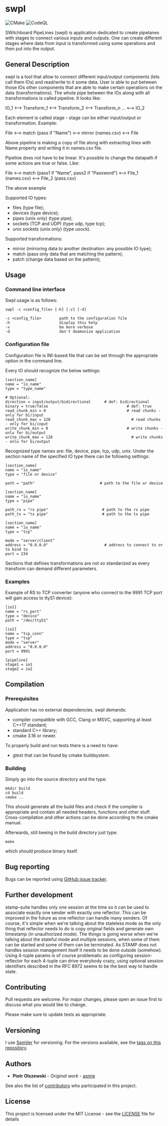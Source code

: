 # swpl

![CMake](https://github.com/asmie/swpl/actions/workflows/cmake.yml/badge.svg)
![CodeQL](https://github.com/asmie/swpl/actions/workflows/codeql.yml/badge.svg)

SWitchboard PipeLines (swpl) is application dedicated to create pipelanes with stages to connect various inputs and outputs. One can create different stages where data from input is transformed using some operations and then put into the output.

## General Description

swpl is a tool that allow to connect different input/output components (lets call them IOs) and read/write to it some data. User is able to put between those IOs other components that are able to make certain operations on the data (transformations). The whole pipe between the IOs along with all transformations is called pipeline. It looks like:

IO_1 <--> Transform_1 <--> Transform_2 <--> Transform_n ... <--> IO_2

Each element is called stage - stage can be either input/output or transformation. Example:

File <--> match (pass if "Name") <--> mirror (names.csv) <--> File

Above pipeline is making a copy of file along with extracting lines with Name property and writing it in names.csv file.

Pipeline does not have to be linear. It's possible to change the datapath if some actions are true or false. Like:

File <--> match (pass1 if "Name", pass2 if "Password") <--> File_1 (names.csv)
                                                       <--> File_2 (pass.csv)
                                                       
The above example 

Supported IO types:
- files (type file);
- devices (type device);
- pipes (unix only) (type pipe);
- sockets (TCP and UDP) (type udp, type tcp);
- unix sockets (unix only) (type usock).

Supported transformations:
- mirror (mirroring data to another destination: any possible IO type);
- match (pass only data that are matching the pattern);
- patch (change data based on the pattern);


## Usage
### Command line interface

Swpl usage is as follows:
```
swpl -c <config_file> [-h] [-v] [-d] 

-c <config_file>        path to the configuration file
-h                      display this help
-v                      be more verbose
-d                      don't deamonize application
```

### Configuration file

Configuration file is INI-based file that can be set through the appropriate option in the command line. 


Every IO should recognize the below settings:
```
[section_name]
name = "io_name"
type = "type_name"

# Optional:
direction = input/output/bidirectional		# def: bidirectional
binary = true/false							          # def: true
read_chunk_min = 0							          # read chunks - only for bi/input
read_chunk_max = 128							        # read chunks - only for bi/input
write_chunk_min = 0							          # write chunks - onlu for bi/output
write_chunk_max = 128							        # write chunks - onlu for bi/output
```

Recognized type names are: file, device, pipe, tcp, udp, unix. Under the section name of the specified IO type there can be following settings:
```
[section_name]
name = "io_name"
type = "file or device"

path = "path"                             # path to the file or device
```

```
[section_name]
name = "io_name"
type = "pipe"

path_rx = "rx pipe"                        # path to the rx pipe
path_tx = "tx pipe"                        # path to the tx pipe
```

```
[section_name]
name = "io_name"
type = "tcp"

mode = "server/client"
address = "0.0.0.0"                         # address to connect to or to bind to
port = 234
```

Sections that defines transformations are not so standarized as every transform can demand different parameters.


### Examples

Example of RS to TCP converter (anyone who connect to the 9991 TCP port will gain access to ttyS1 device):

```
[io1]
name = "rs_port"
type = "device"
path = "/dev/ttyS1"

[io2]
name = "tcp_conn"
type = "tcp"
mode = "server"
address = "0.0.0.0"
port = 9991

[pipeline]
stage1 = io1
stage2 = io2
```

## Compilation

### Prerequisites

Application has no external dependencies. swpl demands:
* compiler compatible with GCC, Clang or MSVC, supporting at least C++17 standard;
* standard C++ library;
* cmake 3.16 or newer.

To properly build and run tests there is a need to have:
* gtest that can be found by cmake buildsystem.

### Building

Simply go into the source directory and the type:
```
mkdir build
cd build
cmake ..
```

This should generate all the build files and check if the compiler is appropriate and contain all needed headers, functions and other stuff. Cross-compilation and other actions can be done according to the cmake manual.

Afterwards, still beeing in the build directory just type:
```
make
```
which should produce binary itself.


## Bug reporting

Bugs can be reported using [GitHub issue tracker](https://github.com/asmie/swpl/issues).

## Further development
stamp-suite handles only one session at the time so it can be used to associate exactly one sender with exactly one reflector. This can be improved in the future as one reflector can handle many senders. Of course, it's simple when we're talking about the stateless mode as the only thing that reflector needs to do is copy original fields and generate own timestamp (in unauthorized mode). The things is going worse when we're talking about the stateful mode and multiple sessions, when some of them can be started and some of them can be terminated. As STAMP does not handles session management itself it needs to be done outside (somehow). Using 4-tuple params is of course problematic as configuring session-reflector for each 4-tuple can drive everybody crazy, using optional session identifiers described in the RFC 8972 seems to be the best way to handle state. 

## Contributing

Pull requests are welcome. For major changes, please open an issue first to discuss what you would like to change.

Please make sure to update tests as appropriate.

## Versioning

I use [SemVer](http://semver.org/) for versioning. For the versions available, see the [tags on this repository](https://github.com/asmie/swpl). 

## Authors

* **Piotr Olszewski** - *Original work* - [asmie](https://github.com/asmie)

See also the list of [contributors](https://github.com/asmie/swpl/contributors) who participated in this project.


## License

This project is licensed under the MIT License - see the [LICENSE](LICENSE) file for details
